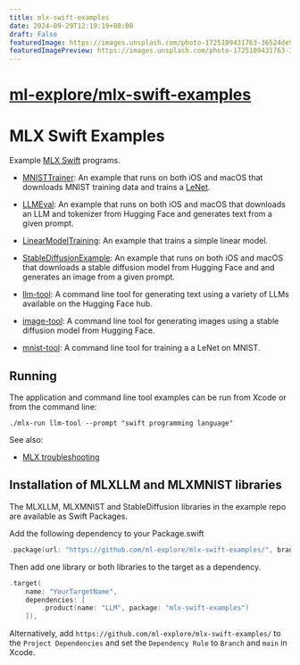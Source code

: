 ```yaml
---
title: mlx-swift-examples
date: 2024-09-29T12:19:19+08:00
draft: False
featuredImage: https://images.unsplash.com/photo-1725109431763-36524de95bf9?ixid=M3w0NjAwMjJ8MHwxfHJhbmRvbXx8fHx8fHx8fDE3Mjc1ODM1Mjh8&ixlib=rb-4.0.3
featuredImagePreview: https://images.unsplash.com/photo-1725109431763-36524de95bf9?ixid=M3w0NjAwMjJ8MHwxfHJhbmRvbXx8fHx8fHx8fDE3Mjc1ODM1Mjh8&ixlib=rb-4.0.3
---
```


# [ml-explore/mlx-swift-examples](https://github.com/ml-explore/mlx-swift-examples)

# MLX Swift Examples

Example [MLX Swift](https://github.com/ml-explore/mlx-swift) programs.

- [MNISTTrainer](Applications/MNISTTrainer/README.md): An example that runs on
  both iOS and macOS that downloads MNIST training data and trains a
  [LeNet](https://en.wikipedia.org/wiki/LeNet). 

- [LLMEval](Applications/LLMEval/README.md): An example that runs on both iOS
  and macOS that downloads an LLM and tokenizer from Hugging Face and 
  generates text from a given prompt. 

- [LinearModelTraining](Tools/LinearModelTraining/README.md): An example that
  trains a simple linear model.

- [StableDiffusionExample](Applications/StableDiffusionExample/README.md): An 
  example that runs on both iOS and macOS that downloads a stable diffusion model
  from Hugging Face and  and generates an image from a given prompt. 

- [llm-tool](Tools/llm-tool/README.md): A command line tool for generating text
  using a variety of LLMs available on the Hugging Face hub.

- [image-tool](Tools/image-tool/README.md): A command line tool for generating images
  using a stable diffusion model from Hugging Face.

- [mnist-tool](Tools/mnist-tool/README.md): A command line tool for training a
  a LeNet on MNIST.
  
## Running

The application and command line tool examples can be run from Xcode or from
the command line:

```
./mlx-run llm-tool --prompt "swift programming language"
```

See also:

- [MLX troubleshooting](https://ml-explore.github.io/mlx-swift/MLX/documentation/mlx/troubleshooting)

## Installation of MLXLLM and MLXMNIST libraries

The MLXLLM, MLXMNIST and StableDiffusion libraries in the example repo are available
as Swift Packages.


Add the following dependency to your Package.swift

```swift  
.package(url: "https://github.com/ml-explore/mlx-swift-examples/", branch: "main"),
```

Then add one library or both libraries to the target as a dependency. 

```swift
.target(
    name: "YourTargetName",
    dependencies: [
        .product(name: "LLM", package: "mlx-swift-examples")
    ]),
```

Alternatively, add `https://github.com/ml-explore/mlx-swift-examples/` to the `Project Dependencies` and set the `Dependency Rule` to `Branch` and `main` in Xcode. 
